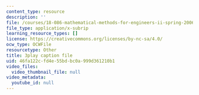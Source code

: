 ```yaml
---
content_type: resource
description: ''
file: /courses/18-086-mathematical-methods-for-engineers-ii-spring-2006/46fa122cfd4e55bdbc0a999d361210b1_r1-r1t5i58g.vtt
file_type: application/x-subrip
learning_resource_types: []
license: https://creativecommons.org/licenses/by-nc-sa/4.0/
ocw_type: OCWFile
resourcetype: Other
title: 3play caption file
uid: 46fa122c-fd4e-55bd-bc0a-999d361210b1
video_files:
  video_thumbnail_file: null
video_metadata:
  youtube_id: null
---
```

